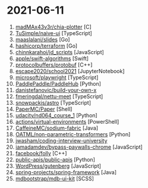 # 2021-06-11

1. [madMAx43v3r/chia-plotter](https://github.com/madMAx43v3r/chia-plotter "") [C]
2. [TuSimple/naive-ui](https://github.com/TuSimple/naive-ui "A Vue 3 Component Library. Fairly Complete. Customizable Themes. Uses TypeScript. Not too Slow.") [TypeScript]
3. [maaslalani/slides](https://github.com/maaslalani/slides "Terminal based presentation tool") [Go]
4. [hashicorp/terraform](https://github.com/hashicorp/terraform "Terraform enables you to safely and predictably create, change, and improve infrastructure. It is an open source tool that codifies APIs into declarative configuration files that can be shared amongst team members, treated as code, edited, reviewed, and versioned.") [Go]
5. [chinnkarahoi/jd_scripts](https://github.com/chinnkarahoi/jd_scripts "lxk0301/jd_scripts备份。不要star。不要fork。谢谢配合。") [JavaScript]
6. [apple/swift-algorithms](https://github.com/apple/swift-algorithms "Commonly used sequence and collection algorithms for Swift") [Swift]
7. [protocolbuffers/protobuf](https://github.com/protocolbuffers/protobuf "Protocol Buffers - Google's data interchange format") [C++]
8. [escape2020/school2021](https://github.com/escape2020/school2021 "ESCAPE Summer School 2021") [JupyterNotebook]
9. [microsoft/playwright](https://github.com/microsoft/playwright "Node.js library to automate Chromium, Firefox and WebKit with a single API") [TypeScript]
10. [PaddlePaddle/PaddleHub](https://github.com/PaddlePaddle/PaddleHub "Awesome pre-trained models toolkit based on PaddlePaddle.(300+ models including Image, Text, Audio and Video with Easy Inference & Serving deployment)") [Python]
11. [danistefanovic/build-your-own-x](https://github.com/danistefanovic/build-your-own-x "🤓 Build your own (insert technology here)") 
12. [fmeringdal/nettu-meet](https://github.com/fmeringdal/nettu-meet "Open source video conferencing system for tutors.") [TypeScript]
13. [snowpackjs/astro](https://github.com/snowpackjs/astro "🚀🧑‍🚀 Keep your eyes to the skies, astronauts!") [TypeScript]
14. [PaperMC/Paper](https://github.com/PaperMC/Paper "High performance Spigot fork that aims to fix gameplay and mechanics inconsistencies") [Shell]
15. [udacity/nd064_course_1](https://github.com/udacity/nd064_course_1 "") [Python]
16. [actions/virtual-environments](https://github.com/actions/virtual-environments "GitHub Actions virtual environments") [PowerShell]
17. [CaffeineMC/sodium-fabric](https://github.com/CaffeineMC/sodium-fabric "A Fabric mod designed to improve frame rates and reduce micro-stutter") [Java]
18. [OATML/non-parametric-transformers](https://github.com/OATML/non-parametric-transformers "Code for Self-Attention Between Datapoints: Going Beyond Individual Input-Output Pairs in Deep Learning") [Python]
19. [jwasham/coding-interview-university](https://github.com/jwasham/coding-interview-university "A complete computer science study plan to become a software engineer.") 
20. [iamadamdev/bypass-paywalls-chrome](https://github.com/iamadamdev/bypass-paywalls-chrome "Bypass Paywalls web browser extension for Chrome and Firefox.") [JavaScript]
21. [facebook/folly](https://github.com/facebook/folly "An open-source C++ library developed and used at Facebook.") [C++]
22. [public-apis/public-apis](https://github.com/public-apis/public-apis "A collective list of free APIs") [Python]
23. [WordPress/gutenberg](https://github.com/WordPress/gutenberg "The Block Editor project for WordPress and beyond. Plugin is available from the official repository.") [JavaScript]
24. [spring-projects/spring-framework](https://github.com/spring-projects/spring-framework "Spring Framework") [Java]
25. [mdbootstrap/mdb-ui-kit](https://github.com/mdbootstrap/mdb-ui-kit "Bootstrap 5 & Material Design 2.0 UI KIT") [SCSS]
